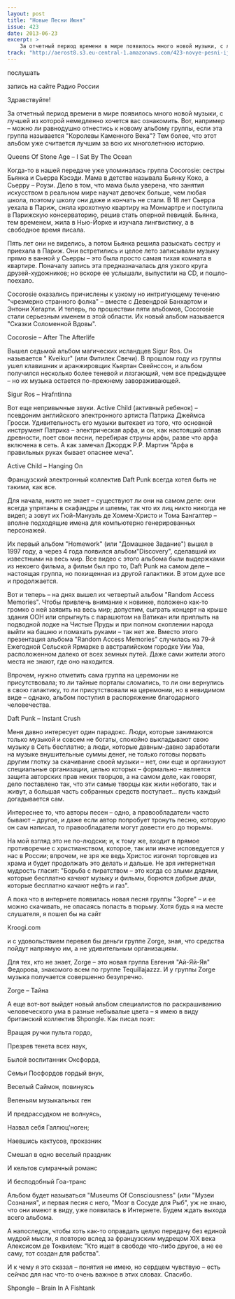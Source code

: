 ```yaml
---
layout: post
title: "Новые Песни Июня"
issue: 423
date: 2013-06-23
excerpt: >
    За отчетный период времени в мире появилось много новой музыки, с лучшей из которой немедленно хочется вас ознакомить. Вот, например – можно ли равнодушно отнестись к новому альбому группы, если эта группа называется "Королевы Каменного Века"? Тем более, что этот альбом уже считается лучшим за всю их многолетнюю историю.
track: "http://aerost8.s3.eu-central-1.amazonaws.com/423-novye-pesni-ijunja.mp3"
---
```


послушать

запись на сайте Радио России

Здравствуйте!

За отчетный период времени в мире появилось много новой музыки, с лучшей из которой немедленно хочется вас ознакомить. Вот, например – можно ли равнодушно отнестись к новому альбому группы, если эта группа называется "Королевы Каменного Века"? Тем более, что этот альбом уже считается лучшим за всю их многолетнюю историю.

Queens Of Stone Age – I Sat By The Ocean

Когда-то в нашей передаче уже упоминалась группа Cocorosie: сестры Бьянка и Сьерра Кэсэди. Мама в детстве называла Бьянку Коко, а Сьерру – Роузи. Дело в том, что мама была уверена, что занятия искусством в реальном мире научат девочек больше, чем любая школа, поэтому школу они даже и кончать не стали. В 18 лет Сьерра уехала в Париж, сняла крохотную квартиру на Монмартре и поступила в Парижскую консерваторию, решив стать оперной певицей. Бьянка, тем временем, жила в Нью-Йорке и изучала лингвистику, а в свободное время писала.

Пять лет они не виделись, а потом Бьянка решила разыскать сестру и приехала в Париж. Они встретились и целое лето записывали музыку прямо в ванной у Сьерры – это была просто самая тихая комната в квартире. Поначалу запись эта предназначалась для узкого круга друзей-художников; но вскоре ее услышали, выпустили на CD, и пошло-поехало.

Cocorosie оказались причислены к узкому но интригующему течению "чрезмерно странного фолка" – вместе с Девендрой Банхартом и Энтони Хегарти. И теперь, по прошествии пяти альбомов, Cocorosie стали серьезным именем в этой области. Их новый альбом называется "Сказки Соломенной Вдовы".

Cocorosie – After The Afterlife

Вышел седьмой альбом магических исландцев Sigur Ros. Он называется " Kveikur" (или Фитилек Свечи). В прошлом году из группы ушел клавишник и аранжировщик Кьяртан Свейнссон, и альбом получился несколько более теневой и лязгающий, чем все предыдущее – но их музыка остается по-прежнему завораживающей.

Sigur Ros – Hrafntinna

Вот еще непривычные звуки. Active Child (активный ребенок) – псевдоним английского электронного артиста Патрика Джеймса Гросси. Удивительность его музыки вытекает из того, что основной инструмент Патрика – электрическая арфа, и он, как настоящий оллав древности, поет свои песни, перебирая струны арфы, разве что арфа включена в сеть. А как замечал Джордж Р.Р. Мартин "Арфа в правильных руках бывает опаснее меча".

Active Child – Hanging On

Французский электронный коллектив Daft Punk всегда хотел быть не такими, как все.

Для начала, никто не знает – существуют ли они на самом деле: они всегда упрятаны в скафандры и шлемы, так что их лиц никто никогда не видел; а зовут их Гюй-Мануэль де Хомем-Христо и Тома Бангалтер – вполне подходящие имена для компьютерно генерированных персонажей.

Их первый альбом "Homework" (или "Домашнее Задание") вышел в 1997 году, а через 4 года появился альбом"Discovery", сделавший их известными на весь мир. Все видео с этого альбома были выдержками из некоего фильма, а фильм был про то, Daft Punk на самом деле – настоящая группа, но похищенная из другой галактики. В этом духе все и продолжается.

Вот и теперь – на днях вышел их четвертый альбом "Random Access Memories". Чтобы привлечь внимание к новинке, положено как-то громко о ней заявить на весь мир; допустим, сыграть концерт на крыше здания ООН или спрыгнуть с парашютом на Ватикан или приплыть на подводной лодке на Чистые Пруды и при полном скоплении народа выйти на башню и помахать руками – так нет же. Вместо этого презентация альбома "Random Access Memories" случилась на 79-й Ежегодной Сельской Ярмарке в австралийском городке Уии Уаа, расположенном далеко от всех земных путей. Даже сами жители этого места не знают, где оно находится.

Впрочем, нужно отметить сама группа на церемонии не присутствовала; то ли тайные порталы сломались, то ли они вернулись в свою галактику, то ли присутствовали на церемонии, но в невидимом виде – однако, альбом поступил в распоряжение благодарного человечества.

Daft Punk – Instant Crush

Меня давно интересует один парадокс. Люди, которые занимаются только музыкой и совсем не богаты, спокойно выкладывают свою музыку в Сеть бесплатно; а люди, которые давным-давно заработали на музыке внушительные суммы денег, не только готовы порвать другим глотку за скачивание своей музыки – нет, они еще и организуют специальные организации, целью которых – формально – является защита авторских прав неких творцов, а на самом деле, как говорят, дело поставлено так, что эти самые творцы как жили небогато, так и живут, а большая часть собранных средств поступает... пусть каждый догадывается сам.

Интереснее то, что авторы песен – одно, а правообладатели часто бывают – другое, и даже если автор попробует тронуть песню, которую он сам написал, то правообладатели могут довести его до тюрьмы.

На мой взгляд это не по-людски; и, к тому же, входит в прямое противоречие с христианством, которое, так или иначе исповедуется у нас в России; впрочем, не зря же ведь Христос изгонял торговцев из храма и будет продолжать это делать и дальше. Не зря интернетная мудрость гласит: "Борьба с пиратством – это когда со злыми дядями, которые бесплатно качают музыку и фильмы, борются добрые дяди, которые бесплатно качают нефть и газ".

А пока что в интернете появилась новая песня группы "Зорге" – и ее можно скачивать, не опасаясь попасть в тюрьму. Хотя будь я на месте слушателя, я пошел бы на сайт

Kroogi.com

и с удовольствием перевел бы деньги группе Zorge, зная, что средства пойдут напрямую им, а не удивительным организациям.

Для тех, кто не знает, Zorge – это новая группа Евгения "Ай-Яй-Яя" Федорова, знакомого всем по группе Tequillajazzz. И у группы Zorge музыка получается совершенно безупречно.

Zorge – Тайна

А еще вот-вот выйдет новый альбом специалистов по раскрашиванию человеческого ума в разные небывалые цвета – я имею в виду британский коллектив Shpongle. Как писал поэт:

Вращая ручки пульта гордо,

Презрев тенета всех наук,

Былой воспитанник Оксфорда,

Семьи Посфордов гордый внук,

Веселый Саймон, повинуясь

Веленьям музыкальных ген

И предрассудком не волнуясь,

Назвал себя Галлюц'ноген;

Наевшись кактусов, проказник

Смешал в одно веселый праздник

И кельтов сумрачный романс

И бесподобный Гоа-транс

Альбом будет называться "Museums Of Consciousness" (или "Музеи Сознания", и первая песня с него, "Мозг в Сосуде для Рыб", уж не хнаю, что они имеют в виду, уже появилась в Интернете. Будем ждать выхода всего альбома.

А напоследок, чтобы хоть как-то оправдать целую передачу без единой мудрой мысли, я повторю вслед за французским мудрецом XIX века Алексисом де Токвилем: "Кто ищет в свободе что-либо другое, а не ее саму, тот создан для рабства".

И к чему я это сказал – понятия не имею, но сердцем чувствую – есть сейчас для нас что-то очень важное в этих словах. Спасибо.

Shpongle – Brain In A Fishtank
